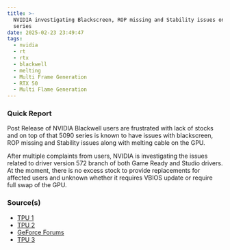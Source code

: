 ```yaml
---
title: >-
  NVIDIA investigating Blackscreen, ROP missing and Stability issues on RTX 50
  series
date: 2025-02-23 23:49:47
tags:
  - nvidia
  - rt
  - rtx
  - blackwell
  - melting
  - Multi Frame Generation
  - RTX 50
  - Multi Flame Generation
---
```


### Quick Report

Post Release of NVIDIA Blackwell users are frustrated with lack of stocks and on top of that 5090 series is known to have issues with blackscreen, ROP missing and Stability issues along with melting cable on the GPU.
<!-- more -->

After multiple complaints from users, NVIDIA is investigating the issues related to driver version 572 branch of both Game Ready and Studio drivers. At the moment, there is no excess stock to provide replacements for affected users and unknown whether it requires VBIOS update or require full swap of the GPU.

### Source(s)

- [TPU 1][def]
- [TPU 2][def2]
- [GeForce Forums][def3]
- [TPU 3][def4]

[def]: https://www.techpowerup.com/332944/nvidia-investigates-geforce-rtx-50-series-blackwell-black-screen-and-bsod-issues
[def2]: https://www.techpowerup.com/332334/unofficial-12v-2x6v-power-connector-melts-nvidia-geforce-rtx-5090
[def3]: https://www.nvidia.com/en-us/geforce/forums/user/15//557655//?comment=3502723
[def4]: https://www.techpowerup.com/332884/nvidia-geforce-rtx-5090-spotted-with-missing-rops-nvidia-confirms-the-issue-multiple-vendors-affected-rtx-5070-ti-too
